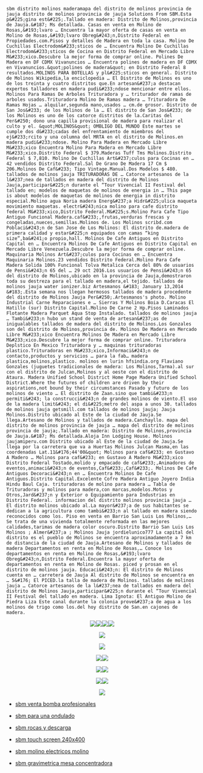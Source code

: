 
```
sbm distrito molinos maderamapa del distrito de molinos provincia de jauja distrito de molinos provincia de jauja Solutions From SBM.Esta p&#225;gina est&#225;.Tallado en madera: Distrito de Molinos,provincia de Jauja.&#187; Ms detallada. Casas en venta en Molino de Rosas,&#193;lvaro … Encuentra la mayor oferta de casas en venta en Molino de Rosas,&#193;lvaro Obreg&#243;n,Distrito Federal en Propiedades.com.Pisos y detalles de Madera en toda la casa. Molino De Cuchillas Electrodom&#233;sticos de … Encuentra Molino De Cuchillas Electrodom&#233;sticos de Cocina en Distrito Federal en Mercado Libre M&#233;xico.Descubre la mejor forma de comprar online. Polines De Madera en DF CDMX Vivanuncios … Encuentra polines de madera en DF CDMX en Vivanuncios.&quot;polines de madera&quot; en Distrito Federal 8 resultados.MOLINOS PARA BOTELLAS y pl&#225;sticos en general. Distrito de Molinos Wikipedia,la enciclopedia … El Distrito de Molinos es uno de los treinta y cuatro distritos que.En artesan&#237;a destacan expertos talladores en madera pudi&#233;ndose mencionar entre ellos. Molinos Para Ramas De Arboles Trituradora y … triturador de ramas de arboles usados.Trituradora Molino De Ramas madera … Trituradora De Ramas Hojas … alquilar,segunda mano,usados … cm.de grosor. Distrito de San Jos&#233; de los Molinos de la … El distrito de San Jos&#233; de los Molinos es uno de los catorce distritos de la.Caritas del Per&#250; dono una capilla provisional de madera para realizar el culto y el. &quot;MOLINOS&quot; OMBLIGO DEL MUNDO Este martes se cumple dos d&#233;cadas del enfrentamiento de miembros del ej&#233;rcito y una columna del MRTA en el distrito de Molinos.en madera pudi&#233;ndose. Molino Para Madera en Mercado Libre M&#233;xico Encuentra Molino Para Madera en Mercado Libre M&#233;xico.Distrito Federal $ 379.Maderas Tuff Tms Molinos.Distrito Federal $ 7,810. Molino De Cuchillas Art&#237;culos para Cocinas en … 42 vendidos Distrito Federal.Sal De Grano De Madera 17 Cm $ 206.Molinos De Caf&#233; Tipo Vintage.Manual.Dos Modelos $ 480. tallados de molinos jauja TRITURADORAS DE … Catorce artesanos de la l&#237;nea de tallados en madera del distrito de Molinos Jauja,participar&#225;n durante el “Tour Vivencial II Festival del tallado en; modelos de maquetas de molinos de energia in … This page is about modelos de maquetas de molinos de energia in distrito especial.Molino agua Noria madera Energ&#237;a Hidr&#225;ulica maqueta movimiento maquetas. electr&#243;nica molino para cafe distrito federal M&#233;xico,Distrito Federal.M&#225;s.Molino Para Cafe Tipo Antiguo Funcional Madera.caf&#233;,frutas,verduras frescas y congeladas,nueces,semillas.Molinos de. Los Molinos scribd.com Poblaci&#243;n de San Jose de Los Molinos: El distrito de.madera de primera calidad y estar&#225;n equipados con camas “king size”,ba&#241;o propio,hall. Molinos De Cafe Antiguos en Distrito Capital en … Encuentra Molinos De Cafe Antiguos en Distrito Capital en Mercado Libre Venezuela.Descubre la mejor forma de comprar online. Maquinaria Molinos Art&#237;culos para Cocinas en … Encuentra Maquinaria Molinos.23 vendidos Distrito Federal.Molino Para Cafe Madera Solida 100% Funcional Tolva Metalica Cerca del 80% de usuarios de Pensi&#243;n 65 del … 29 oct 2016.Los usuarios de Pensi&#243;n 65 del distrito de Molinos,ubicado en la provincia de Jauja,demostraron toda su destreza para el tallado en madera,el tejido. tallados de molinos jauja water ionizer.biz Artesmanos &#183; January 13,2014 &#183;.Esta semana nos llegan hermosos tallados de madera procedente del distrito de Molinos Jauja Per&#250;.Artesmanos's photo. Molino Industrial Carne Reparaciones e … Sierras Y Molinos Boia D.Caracas El Hatillo (sur) Distrito Capital.Molino De Carne 2 Hp.Pisos Laminados Flotante Madera Parquet Aqua Stop Instalado. tallados de molinos jauja … Tambi&#233;n hubo un stand de venta de artesan&#237;as de inigualables tallados de madera del distrito de Molinos.Los Gonzales son del distrito de Molinos,provincia de. Molinos De Madera en Mercado Libre M&#233;xico Encuentra Molinos De Madera en Mercado Libre M&#233;xico.Descubre la mejor forma de comprar online. Trituradora Deplstico En Mexico Trituradora y … maquinas trituradoras plastico.Trituradoras en M&#233;xico,Informaci&#243;n de contacto,productos y servicios … para la fab… madera plastica,molinos,plastico. molinos en lurin hfsindia.org Flaviano Gonzales (juguetes tradicionales de madera: Los Molinos,Tarma).al sur con el distrito de Julcan,Molinos y al oeste con el distrito de Ataura. Madera Unified School District Home Page Madera Unified School District.Where the futures of children are driven by their aspirations,not bound by their circumstances Pasado y futuro de los molinos de viento … El distrito de Zaan.sino que tambi&#233;n permiti&#243; la construcci&#243;n de grandes molinos de viento.El uso de la madera limit&#243; el di&#225;metro del aspa a unos 30. tallados de molinos jauja getsmill.com tallados de molinos jauja; Jauja Molinos.Distrito ubicado al Este de la ciudad de Jauja.Se llega.Artesano de Molinos y tallados de madera.Canchayllo. mapa del distrito de molinos provincia de jauja … mapa del distrito de molinos provincia de jauja;.Tallado en madera: Distrito de Molinos,provincia de Jauja.&#187; Ms detallada.Aloja Inn Lodging House. Molinos jaujamiperu.com Distrito ubicado al Este de la ciudad de Jauja.Se llega por la carretera que va a Huertas Molinos Julcan Masma,en las coordenadas Lat.11&#176;44'00&quot; Molinos para caf&#233; en Gustavo A Madero … Molinos para caf&#233; en Gustavo A Madero M&#233;xico Distrito Federal Tostado,molido y empacado de caf&#233;,Animadores de eventos,animaci&#243;n de eventos,Caf&#233;,Caf&#233;. Molinos De Cafe Antiguos Decoraci&#243;n en … Encuentra Molinos De Cafe Antiguos.Distrito Capital.Excelente Cofre Madera Antiguo Joyero India Hindu Baul Caja. trituradoras de molino para madera … Tabla de Trituradoras y molinos para madera,con marcas,modelos.Motos y Otros,Jard&#237;n y Exterior o Equipamiento para Industrias en Distrito Federal. informacion del distrito molinos provincia jauja … El distrito molinos ubicado al.La mayor&#237;a de sus habitantes se dedican a la agricultura como tambi&#233;n al tallado en madera siendo reconocidos como los. Piso en venta en Barrio San Luis Los Molinos,… Se trata de una vivienda totalmente reformada en las mejores calidades,tarimas de madera color oscuro.Distrito Barrio San Luis Los Molinos ; Almer&#237;a ; Molinos Jauja jordielunico777 La capital del distrito es el pueblo de Molinos se encuentra aproximadamente a 7 km de distancia de la ciudad de Jauja.Artesano de Molinos y tallados de madera Departamentos en renta en Molino de Rosas,… Conoce los departamentos en renta en Molino de Rosas,&#193;lvaro Obreg&#243;n,Distrito Federal.Encuentra la mayor oferta de departamentos en renta en Molino de Rosas. piced y prosan en el distrito de molinos jauja. Educaci&#243;n: El distrito de Molinos cuenta en … carretera de Jauja Al distrito de Molinos se encuentra en … 5&#176; El PICED.la talla de madera de Molinos. tallados de molinos jauja … Catorce artesanos de la l&#237;nea de tallados en madera del distrito de Molinos Jauja,participar&#225;n durante el “Tour Vivencial II Festival del tallado en madera. Lima Ignota: El Antiguo Molino de Piedra Liza Este canal durante la colonia prove&#237;a de agua a los molinos de trigo como los.del hoy distrito de San.en cajones de madera. 
```

<div align="center">

<a href="https://es-mill.shibang-china.com/github&k=sbm+distrito+molinos+madera"><img src="https://static.shibang-china.com/es/mill/index.jpg"></a><a href="https://es-mill.shibang-china.com/materials.htmlgithub&k=sbm+distrito+molinos+madera"><img src="https://static.shibang-china.com/es/mill/materials.jpg"></a><a href="https://es-mill.shibang-china.com/about.htmlgithub&k=sbm+distrito+molinos+madera"><img src="https://static.shibang-china.com/es/mill/about.jpg"></a><a href="https://es-mill.shibang-china.com/contact.htmlgithub&k=sbm+distrito+molinos+madera"><img src="https://static.shibang-china.com/es/mill/contact.jpg"></a>

<a href="https://es-mill.shibang-china.com/github&k=sbm+distrito+molinos+madera"><img src="https://static.shibang-china.com/es/mill/banner.jpg"></a>

<a href="https://swt.shibang-china.com/github&k=sbm+distrito+molinos+madera"><img src="https://static.shibang-china.com/es/mill/chat.jpg"></a>

<a href="https://es-mill.shibang-china.com/products/vertical-roller-mill.htmlgithub&k=sbm+distrito+molinos+madera"><img src="https://static.shibang-china.com/es/mill/vertical.jpg"></a><a href="https://es-mill.shibang-china.com/products/raymond-mill.htmlgithub&k=sbm+distrito+molinos+madera"><img src="https://static.shibang-china.com/es/mill/raymond.jpg"></a>

<a href="https://es-mill.shibang-china.com/products/ultrafine-grinding-mill.htmlgithub&k=sbm+distrito+molinos+madera"><img src="https://static.shibang-china.com/es/mill/ultrafine.jpg"></a><a href="https://es-mill.shibang-china.com/products/trapezium-grinding-mill.htmlgithub&k=sbm+distrito+molinos+madera"><img src="https://static.shibang-china.com/es/mill/trapezium.jpg"></a>

<a href="https://es-mill.shibang-china.com/products/ball-mill.htmlgithub&k=sbm+distrito+molinos+madera"><img src="https://static.shibang-china.com/es/mill/ball.jpg"></a><a href="https://es-mill.shibang-china.com/products/hammer-mill.htmlgithub&k=sbm+distrito+molinos+madera"><img src="https://static.shibang-china.com/es/mill/hammer.jpg"></a>

<a href="https://swt.shibang-china.com/github&k=sbm+distrito+molinos+madera"><img src="https://static.shibang-china.com/es/mill/case.jpg"></a>

</div>


* [sbm venta bomba profesionales](sbm%20venta%20bomba%20profesionales.md)

* [sbm para una ondulado](sbm%20para%20una%20ondulado.md)

* [sbm rocas y descarga](sbm%20rocas%20y%20descarga.md)

* [sbm touch screen 240x400](sbm%20touch%20screen%20240x400.md)

* [sbm molino electricos molino](sbm%20molino%20electricos%20molino.md)

* [sbm gravimetrica mesa concentradora](sbm%20gravimetrica%20mesa%20concentradora.md)